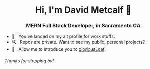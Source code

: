 <h1 align="center">Hi, I'm David Metcalf 👋</h1>
<h3 align="center">MERN Full Stack Developer, in Sacramento CA</h3>

- 🚀 &nbsp; You've landed on my alt profile for work stuffs.  
- 🔍 &nbsp; Repos are private. Want to see my public, personal projects?  
- 🍞 &nbsp; Allow me to introduce you to [gloriousLoaf](https://github.com/gloriousLoaf).  

###### Thanks for stopping by!
